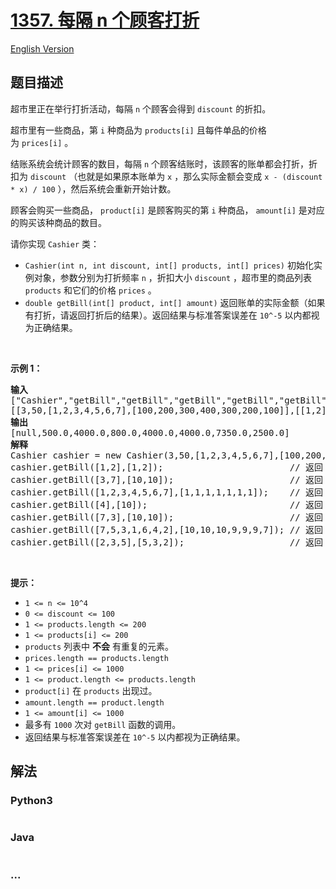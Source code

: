 # [1357. 每隔 n 个顾客打折](https://leetcode-cn.com/problems/apply-discount-every-n-orders)

[English Version](/solution/1300-1399/1357.Apply%20Discount%20Every%20n%20Orders/README_EN.md)

## 题目描述
<!-- 这里写题目描述 -->
<p>超市里正在举行打折活动，每隔&nbsp;<code>n</code>&nbsp;个顾客会得到 <code>discount</code>&nbsp;的折扣。</p>

<p>超市里有一些商品，第&nbsp;<code>i</code>&nbsp;种商品为&nbsp;<code>products[i]</code>&nbsp;且每件单品的价格为&nbsp;<code>prices[i]</code>&nbsp;。</p>

<p>结账系统会统计顾客的数目，每隔&nbsp;<code>n</code>&nbsp;个顾客结账时，该顾客的账单都会打折，折扣为&nbsp;<code>discount</code>&nbsp;（也就是如果原本账单为&nbsp;<code>x</code>&nbsp;，那么实际金额会变成&nbsp;<code>x - (discount * x) / 100</code>&nbsp;），然后系统会重新开始计数。</p>

<p>顾客会购买一些商品，&nbsp;<code>product[i]</code>&nbsp;是顾客购买的第&nbsp;<code>i</code>&nbsp;种商品，&nbsp;<code>amount[i]</code>&nbsp;是对应的购买该种商品的数目。</p>

<p>请你实现&nbsp;<code>Cashier</code>&nbsp;类：</p>

<ul>
	<li><code>Cashier(int n, int discount, int[] products, int[] prices)</code>&nbsp;初始化实例对象，参数分别为打折频率&nbsp;<code>n</code>&nbsp;，折扣大小 <code>discount</code>&nbsp;，超市里的商品列表 <code>products</code>&nbsp;和它们的价格 <code>prices</code>&nbsp;。</li>
	<li><code>double&nbsp;getBill(int[] product, int[] amount)</code>&nbsp;返回账单的实际金额（如果有打折，请返回打折后的结果）。返回结果与标准答案误差在&nbsp;<code>10^-5</code>&nbsp;以内都视为正确结果。</li>
</ul>

<p>&nbsp;</p>

<p><strong>示例 1：</strong></p>

<pre><strong>输入</strong>
[&quot;Cashier&quot;,&quot;getBill&quot;,&quot;getBill&quot;,&quot;getBill&quot;,&quot;getBill&quot;,&quot;getBill&quot;,&quot;getBill&quot;,&quot;getBill&quot;]
[[3,50,[1,2,3,4,5,6,7],[100,200,300,400,300,200,100]],[[1,2],[1,2]],[[3,7],[10,10]],[[1,2,3,4,5,6,7],[1,1,1,1,1,1,1]],[[4],[10]],[[7,3],[10,10]],[[7,5,3,1,6,4,2],[10,10,10,9,9,9,7]],[[2,3,5],[5,3,2]]]
<strong>输出</strong>
[null,500.0,4000.0,800.0,4000.0,4000.0,7350.0,2500.0]
<strong>解释</strong>
Cashier cashier = new Cashier(3,50,[1,2,3,4,5,6,7],[100,200,300,400,300,200,100]);
cashier.getBill([1,2],[1,2]);                        // 返回 500.0, 账单金额为 = 1 * 100 + 2 * 200 = 500.
cashier.getBill([3,7],[10,10]);                      // 返回 4000.0
cashier.getBill([1,2,3,4,5,6,7],[1,1,1,1,1,1,1]);    // 返回 800.0 ，账单原本为 1600.0 ，但由于该顾客是第三位顾客，他将得到 50% 的折扣，所以实际金额为 1600 - 1600 * (50 / 100) = 800 。
cashier.getBill([4],[10]);                           // 返回 4000.0
cashier.getBill([7,3],[10,10]);                      // 返回 4000.0
cashier.getBill([7,5,3,1,6,4,2],[10,10,10,9,9,9,7]); // 返回 7350.0 ，账单原本为 14700.0 ，但由于系统计数再次达到三，该顾客将得到 50% 的折扣，实际金额为 7350.0 。
cashier.getBill([2,3,5],[5,3,2]);                    // 返回 2500.0
</pre>

<p>&nbsp;</p>

<p><strong>提示：</strong></p>

<ul>
	<li><code>1 &lt;= n &lt;= 10^4</code></li>
	<li><code>0 &lt;= discount &lt;= 100</code></li>
	<li><code>1 &lt;= products.length &lt;= 200</code></li>
	<li><code>1 &lt;= products[i] &lt;= 200</code></li>
	<li><code>products</code>&nbsp;列表中&nbsp;<strong>不会</strong>&nbsp;有重复的元素。</li>
	<li><code>prices.length == products.length</code></li>
	<li><code>1 &lt;= prices[i] &lt;= 1000</code></li>
	<li><code>1 &lt;= product.length &lt;= products.length</code></li>
	<li><code>product[i]</code>&nbsp;在&nbsp;<code>products</code>&nbsp;出现过。</li>
	<li><code>amount.length == product.length</code></li>
	<li><code>1 &lt;= amount[i] &lt;= 1000</code></li>
	<li>最多有&nbsp;<code>1000</code> 次对&nbsp;<code>getBill</code>&nbsp;函数的调用。</li>
	<li>返回结果与标准答案误差在&nbsp;<code>10^-5</code>&nbsp;以内都视为正确结果。</li>
</ul>



## 解法
<!-- 这里可写通用的实现逻辑 -->


<!-- tabs:start -->

### **Python3**
<!-- 这里可写当前语言的特殊实现逻辑 -->

```python

```

### **Java**
<!-- 这里可写当前语言的特殊实现逻辑 -->

```java

```

### **...**
```

```

<!-- tabs:end -->